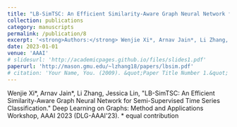 ```yaml
---
title: "LB-SimTSC: An Efficient Similarity-Aware Graph Neural Network for Semi-Supervised Time Series Classification"
collection: publications
category: manuscripts
permalink: /publication/8
excerpt: '<strong>Authors:</strong> Wenjie Xi*, Arnav Jain*, Li Zhang, and Jessica Lin'
date: 2023-01-01
venue: 'AAAI'
# slidesurl: 'http://academicpages.github.io/files/slides1.pdf'
paperurl: 'http://mason.gmu.edu/~lzhang18/papers/lbsim.pdf'
# citation: 'Your Name, You. (2009). &quot;Paper Title Number 1.&quot; <i>Journal 1</i>. 1(1).'
---
```


Wenjie Xi*, Arnav Jain*, Li Zhang, Jessica Lin, "LB-SimTSC: An Efficient Similarity-Aware Graph Neural Network for Semi-Supervised Time Series Classification." Deep Learning on Graphs: Method and Applications Workshop, AAAI 2023 (DLG-AAAI'23). * equal contribution 